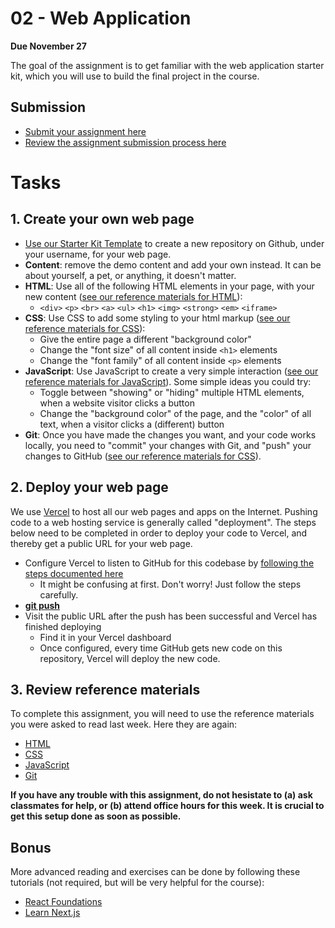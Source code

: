 # 02 - Web Application

**Due November 27**

The goal of the assignment is to get familiar with the web application starter
kit, which you will use to build the final project in the course.

## Submission

- [Submit your assignment here](https://github.com/digital-product-jam-2024/course/issues/2)
- [Review the assignment submission process here](https://github.com/digital-product-jam-2024/course#assignments)

# Tasks

## 1. Create your own web page

- [Use our Starter Kit Template](https://github.com/digital-product-jam-2024/starter-kit)
  to create a new repository on Github, under your username, for your web page.
- **Content**: remove the demo content and add your own instead. It can be about
  yourself, a pet, or anything, it doesn't matter.
- **HTML**: Use all of the following HTML elements in your page, with your new
  content ([see our reference materials for HTML](./../reference/html.md)):
  - `<div>` `<p>` `<br>` `<a>` `<ul>` `<h1>` `<img>` `<strong>` `<em>`
    `<iframe>`
- **CSS**: Use CSS to add some styling to your html markup
  ([see our reference materials for CSS](./../reference/css.md)):
  - Give the entire page a different "background color"
  - Change the "font size" of all content inside `<h1>` elements
  - Change the "font family" of all content inside `<p>` elements
- **JavaScript**: Use JavaScript to create a very simple interaction
  ([see our reference materials for JavaScript](./../reference/javascript.md)).
  Some simple ideas you could try:
  - Toggle between "showing" or "hiding" multiple HTML elements, when a website
    visitor clicks a button
  - Change the "background color" of the page, and the "color" of all text, when
    a visitor clicks a (different) button
- **Git**: Once you have made the changes you want, and your code works locally,
  you need to "commit" your changes with Git, and "push" your changes to GitHub
  ([see our reference materials for CSS](./../reference/git.md)).

## 2. Deploy your web page

We use [Vercel](https://vercel.com) to host all our web pages and apps on the
Internet. Pushing code to a web hosting service is generally called
"deployment". The steps below need to be completed in order to deploy your code
to Vercel, and thereby get a public URL for your web page.

- Configure Vercel to listen to GitHub for this codebase by
  [following the steps documented here](https://vercel.com/docs/concepts/git#deploying-a-git-repository)
  - It might be confusing at first. Don't worry! Just follow the steps
    carefully.
- **[git push](https://docs.github.com/en/get-started/using-git/pushing-commits-to-a-remote-repository)**
- Visit the public URL after the push has been successful and Vercel has
  finished deploying
  - Find it in your Vercel dashboard
  - Once configured, every time GitHub gets new code on this repository, Vercel
    will deploy the new code.

## 3. Review reference materials

To complete this assignment, you will need to use the reference materials you
were asked to read last week. Here they are again:

- [HTML](./../reference/html.md)
- [CSS](./../reference/css.md)
- [JavaScript](./../reference/javascript.md)
- [Git](./../reference/git.md)

**If you have any trouble with this assignment, do not hesistate to (a) ask
classmates for help, or (b) attend office hours for this week. It is crucial to
get this setup done as soon as possible.**

## Bonus

More advanced reading and exercises can be done by following these tutorials
(not required, but will be very helpful for the course):

- [React Foundations](https://nextjs.org/learn/react-foundations)
- [Learn Next.js](https://nextjs.org/learn/dashboard-app)
